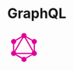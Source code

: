 # GraphQL
<svg xmlns="http://www.w3.org/2000/svg" height="68" viewBox="0 0 32 32"><path fill="#e10098" d="M4.781 22.746L16.232 2.914l1.028.593L5.81 23.34z"/><path fill="#e10098" d="M4.545 21.162h22.902v1.187H4.545z"/><path fill="#e10098" d="m4.999 21.828l.593-1.028l11.455 6.614l-.594 1.028zM14.95 4.59l.594-1.027l11.455 6.614l-.594 1.028z"/><path fill="#e10098" d="M5.002 10.174L16.456 3.56l.594 1.028l-11.455 6.614z"/><path fill="#e10098" d="m14.743 3.508l1.028-.594l11.45 19.833l-1.027.593zM5.454 9.386h1.187v13.228H5.454z"/><path fill="#e10098" d="M25.36 9.386h1.187v13.228H25.36z"/><path fill="#e10098" d="m15.734 27.042l9.962-5.752l.519.898l-9.963 5.752z"/><path fill="#e10098" d="M28.12 23a2.5 2.5 0 1 1-.915-3.411A2.5 2.5 0 0 1 28.12 23M8.2 11.5a2.5 2.5 0 1 1-.915-3.411A2.5 2.5 0 0 1 8.2 11.5M3.88 23a2.5 2.5 0 1 1 3.411.915A2.5 2.5 0 0 1 3.88 23M23.8 11.5a2.5 2.5 0 1 1 3.411.915A2.5 2.5 0 0 1 23.8 11.5M16 30a2.5 2.5 0 1 1 2.5-2.5A2.493 2.493 0 0 1 16 30m0-23.009a2.5 2.5 0 1 1 2.5-2.5a2.493 2.493 0 0 1-2.5 2.5"/></svg>